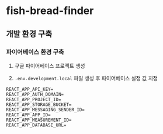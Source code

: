 # fish-bread-finder

## 개발 환경 구축

### 파이어베이스 환경 구축

1. 구글 파이어베이스 프로젝트 생성

2. `.env.development.local` 파일 생성 후 파이어베이스 설정 값 지정

```
REACT_APP_API_KEY=
REACT_APP_AUTH_DOMAIN=
REACT_APP_PROJECT_ID=
REACT_APP_STORAGE_BUCKET=
REACT_APP_MESSAGING_SENDER_ID=
REACT_APP_APP_ID=
REACT_APP_MEASUREMENT_ID=
REACT_APP_DATABASE_URL=
```
